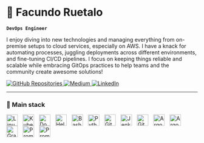 # 🌊 Facundo Ruetalo

**`DevOps Engineer`**

I enjoy diving into new technologies and managing everything from on-premise setups to cloud services, especially on AWS. I have a knack for automating processes, juggling deployments across different environments, and fine-tuning CI/CD pipelines. I focus on keeping things reliable and scalable while embracing GitOps practices to help teams and the community create awesome solutions!

<p align="left">
   <a href="https://github.com/fruetalo182?tab=repositories" title="Check out my GitHub">
      <img alt="GitHub Repositories" src="https://img.shields.io/badge/github-4E3D91?style=for-the-badge&logo=github&logoColor=white"/>
   </a>
   <a href="https://medium.com/@fruetalo182" title="Follow me on Medium">
      <img alt="Medium" src="https://img.shields.io/badge/medium-000000?style=for-the-badge&logo=medium&logoColor=white"/>
   </a>
   <a href="https://www.linkedin.com/in/facundo-ruetalo-yanes" title="Connect with me on LinkedIn">
      <img alt="LinkedIn" src="https://img.shields.io/badge/linkedin-0077B5?style=for-the-badge&logo=linkedin&logoColor=white"/>
   </a>
</p>


---

### 🧰 Main stack

<img align="left" alt="Linux" width="30px" style="padding-right:10px;" src="https://cdn.jsdelivr.net/gh/devicons/devicon/icons/linux/linux-original.svg"/> 
<img align="left" alt="Kubernetes" width="30px" style="padding-right:10px;" src="https://cdn.jsdelivr.net/gh/devicons/devicon/icons/kubernetes/kubernetes-plain.svg"/> 
<img align="left" alt="Docker" width="30px" style="padding-right:10px;" src="https://cdn.jsdelivr.net/gh/devicons/devicon/icons/docker/docker-original.svg"/> 
<img align="left" alt="Helm" width="30px" style="padding-right:10px;" src="https://cdn.jsdelivr.net/gh/devicons/devicon/icons/helm/helm-original.svg"/>
<img align="left" alt="Bash" width="30px" style="padding-right:10px;" src="https://cdn.jsdelivr.net/gh/devicons/devicon/icons/bash/bash-original.svg"/> 
<img align="left" alt="Python" width="30px" style="padding-right:10px;" src="https://cdn.jsdelivr.net/gh/devicons/devicon/icons/python/python-original.svg"/>
<img align="left" alt="Git" width="30px" style="padding-right:10px;" src="https://cdn.jsdelivr.net/gh/devicons/devicon/icons/git/git-original.svg"/> 
<img align="left" alt="Jenkins" width="30px" style="padding-right:10px;" src="https://cdn.jsdelivr.net/gh/devicons/devicon/icons/jenkins/jenkins-original.svg"/> 
<img align="left" alt="Git" width="30px" style="padding-right:10px;" src="https://cdn.jsdelivr.net/gh/devicons/devicon/icons/githubactions/githubactions-original.svg"/> 
<img align="left" alt="ArgoCD" width="30px" style="padding-right:10px;" src="https://cdn.jsdelivr.net/gh/devicons/devicon/icons/argocd/argocd-original.svg"/> 
<img align="left" alt="ArgoCD" width="30px" style="padding-right:10px;" src="https://cdn.jsdelivr.net/gh/devicons/devicon/icons/cloudflare/cloudflare-original.svg"/> 
<img align="left" alt="Grafana" width="30px" style="padding-right:10px;" src="https://cdn.jsdelivr.net/gh/devicons/devicon/icons/grafana/grafana-original.svg"/> 
<img align="left" alt="Prometheus" width="30px" style="padding-right:10px;" src="https://cdn.jsdelivr.net/gh/devicons/devicon/icons/prometheus/prometheus-original.svg"/> 
<img align="left" alt="Prometheus" width="30px" style="padding-right:10px;" src="https://cdn.jsdelivr.net/gh/devicons/devicon/icons/opentelemetry/opentelemetry-original.svg"/> 





